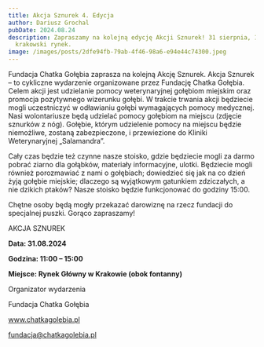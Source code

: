 ```yaml
---
title: Akcja Sznurek 4. Edycja
author: Dariusz Grochal
pubDate: 2024.08.24
description: Zapraszamy na kolejną edycję Akcji Sznurek! 31 sierpnia, 11:00,
  krakowski rynek.
image: /images/posts/2dfe94fb-79ab-4f46-98a6-e94e44c74300.jpeg
---
```


Fundacja Chatka Gołębia zaprasza na kolejną Akcję Sznurek.
Akcja Sznurek – to cykliczne wydarzenie organizowane przez Fundację Chatka Gołębia.
Celem akcji jest udzielanie pomocy weterynaryjnej gołębiom miejskim oraz promocja pozytywnego wizerunku gołębi.
W trakcie trwania akcji będziecie mogli uczestniczyć w odławianiu gołębi wymagających pomocy medycznej. Nasi wolontariusze będą udzielać pomocy gołębiom na miejscu (zdjęcie sznurków z nóg). Gołębie, którym udzielenie pomocy na miejscu będzie niemożliwe, zostaną zabezpieczone, i przewiezione do Kliniki Weterynaryjnej „Salamandra”.

Cały czas będzie też czynne nasze stoisko, gdzie będziecie mogli za darmo pobrać ziarno dla gołąbków, materiały informacyjne, ulotki. Będziecie mogli również porozmawiać z nami o gołębiach; dowiedzieć się jak na co dzień żyją gołębie miejskie; dlaczego są wyjątkowym gatunkiem zdziczałych, a nie dzikich ptaków?
Nasze stoisko będzie funkcjonować do godziny 15:00.

Chętne osoby będą mogły przekazać darowiznę na rzecz fundacji do specjalnej puszki. Gorąco zapraszamy!

AKCJA SZNUREK

**Data: 31.08.2024**

**Godzina: 11:00 – 15:00**

**Miejsce: Rynek Główny w Krakowie (obok fontanny)**

Organizator wydarzenia

Fundacja Chatka Gołębia

www.chatkagolebia.pl

fundacja@chatkagolebia.pl
